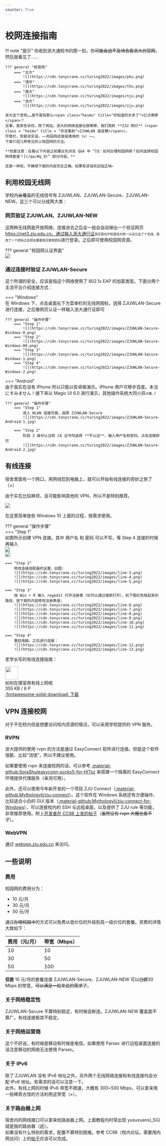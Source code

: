```yaml
---
counter: True
---
```


# 校网连接指南

!!! note "提示"
    你收到浙大通知书的那一刻，你<del>可能会迫不及待去看浙大的官网</del>，然后就看见了……
    
    ??? general "校官网"
        === "北大"
            ![](https://cdn.tonycrane.cc/turing2022/images/pku.png)
        === "清华"
            ![](https://cdn.tonycrane.cc/turing2022/images/thu.png)
        === "南大"
            ![](https://cdn.tonycrane.cc/turing2022/images/nju.png)
        === "浙大"
            ![](https://cdn.tonycrane.cc/turing2022/images/zju.png)

    浙大这个官网……是不是有那么<span class="heimu" title="你知道的太多了">亿点寒碜</span>？  
    没事，我来告诉你，除了网站，浙大的网络连接也很寒碜，我们简称 **ZJU 网烂**（<span class = "heimu" title = "你没看到">ZJUWLAN 谐音梗</span>）。  
    尽管烂，但是说实话，~~校园网还是挺难用的（×）~~。
    下面介绍几种常见的上校园网的方法。  

    **但是注意：在看以下内容之前建议先浏览 Q&A 中 “[Q：如何办理校园网络？如何选择校园网络套餐？](/qa/#q_9)” 部分内容。**  
    
    还是一样啦，不确保下面的内容完全正确。如果有谬误欢迎指正呐~

## 利用校园无线网

学校内<del>全覆盖</del>的无线信号有 ZJUWLAN、ZJUWLAN-Secure、ZJUWLAN-NEW。这三个可以分成两大类：

### 网页验证 ZJUWLAN、ZJUWLAN-NEW

这两种无线网是开放网络，连接进去之后会一般会自动弹出一个验证网页 https://net3.zju.edu.cn，通过输入浙大通行证<font class="heimu" title="饱受其苦" size=1>其实我也不知道浙大统一认证认证了个毛线，我改了一个密码之后现在要看情况使用密码</font>进行登录。之后即可使用校园网资源。

??? general "校园网认证界面"  
    ![](https://cdn.tonycrane.cc/turing2022/images/net3_zju.png)  

### 通过连接时验证 ZJUWLAN-Secure

这个所谓的安全，应该是指这个网络使用了 802.1x EAP 的加密类型。下面分两个主流平台介绍连接方式：

=== "Windows"  
    在 Windows 下，点击桌面右下方菜单栏的无线网图标，选择 ZJUWLAN-Secure 进行连接，之后像网页认证一样输入浙大通行证即可
    
    ??? general "操作步骤"  
        === "Step 1"  
            ![](https://cdn.tonycrane.cc/turing2022/images/ZJUWLAN-Secure-Windows-0.png)  
        === "Step 2"  
            ![](https://cdn.tonycrane.cc/turing2022/images/ZJUWLAN-Secure-Windows-00.png)  
        === "Step 3"  
            ![](https://cdn.tonycrane.cc/turing2022/images/ZJUWLAN-Secure-Windows-1.png)  
        === "Step 4"  
            ![](https://cdn.tonycrane.cc/turing2022/images/ZJUWLAN-Secure-Windows-2.png)  

=== "Android"  
    由于我实在没有 iPhone 所以只能以安卓做演示。iPhone 用户可移步百度。本当にすみません！接下来以 Magic UI 6.0 进行演示，其他操作系统大同小异<font class="heimu" title="大概...?" size=1>大概...?</font>

    ??? general "操作步骤"  
        === "Step 1"  
            进入 WLAN 连接页面，选择 ZJUWLAN-Secure  
            ![](https://cdn.tonycrane.cc/turing2022/images/ZJUWLAN-Secure-Android-1.jpg)  

        === "Step 2"  
            阶段 2 身份认证和 CA 证书均选择 **不认证**，输入用户名和密码，点击连接即可  
            ![](https://cdn.tonycrane.cc/turing2022/images/ZJUWLAN-Secure-Android-2.jpg)  

## 有线连接  

宿舍里面有一个网口，用网线怼到电脑上，就可以开始有线连接的奇妙之旅了（×）

由于实在比较麻烦，且可能影响其他的 VPN，所以不是特别推荐。

![](https://cdn.tonycrane.cc/turing2022/images/buyao.png)  

在这里简单放些 Windows 10 上面的过程，按需求使用。

??? general "操作步骤"  
    === "Step 1"  
        如图所示创建 VPN 连接。其中 用户名 和 密码 可以不写，等 Step 4 连接的时候再输入  
        ![](https://cdn.tonycrane.cc/turing2022/images/line-1.png)  
        ![](https://cdn.tonycrane.cc/turing2022/images/line-2.png)  

    === "Step 2"  
        修改连接适配器的设置，如图:  
        ![](https://cdn.tonycrane.cc/turing2022/images/line-3.png)  
        ![](https://cdn.tonycrane.cc/turing2022/images/line-4.png)  
        ![](https://cdn.tonycrane.cc/turing2022/images/line-5.png)  

    === "Step 3"  
        按 Win + R 输入 regedit 打开注册表（也可以通过搜索打开），到下图红色框起来的路径，按下面的内容修改注册表值:  
        ![](https://cdn.tonycrane.cc/turing2022/images/line-6.png)  
        ![](https://cdn.tonycrane.cc/turing2022/images/line-7.png)  
        ![](https://cdn.tonycrane.cc/turing2022/images/line-8.png)  
        ![](https://cdn.tonycrane.cc/turing2022/images/line-9.png)  
        ![](https://cdn.tonycrane.cc/turing2022/images/line-10.png)  
        ![](https://cdn.tonycrane.cc/turing2022/images/line-11.png)  

    === "Step 4"  
        重启电脑，之后进行连接：  
        ![](https://cdn.tonycrane.cc/turing2022/images/line-12.png)  
        ![](https://cdn.tonycrane.cc/turing2022/images/line-13.png)  
    
老学长写的有线连接指南：

<div class="card file-block" markdown="1">
<div class="file-icon"><img src="https://cdn.tonycrane.cc/turing2022/images/pdf.svg" style="height: 3em;"></div>
<div class="file-body">
<div class="file-title">如何在寝室用有线上网呢</div>
<div class="file-meta">355 KB / 6 P</div>
</div>
<a class="down-button" target="_blank" href="https://cdn.tonycrane.cc/turing2022/files/%E5%A6%82%E4%BD%95%E5%9C%A8%E5%AF%9D%E5%AE%A4%E7%94%A8%E6%9C%89%E7%BA%BF%E4%B8%8A%E7%BD%91%E5%91%A2.pdf" markdown="1">:fontawesome-solid-download: 下载</a>
</div>


## VPN 连接校网  

对于不在校内但是想要访问校内资源的情况，可以采用学校提供的 VPN 服务。

### RVPN  

浙大提供的使用 rvpn 的方法是通过 EasyConnect 软件进行连接。但是这个软件很脏、比较“流氓”，所以不建议使用。

如果要使用 rvpn 来连接校网的话，可以参考 [:material-github:SoraShu/easyconn-socks5-for-HITsz](https://github.com/SoraShu/easyconn-socks5-for-HITsz) 来搭建一个隔离的 EasyConnect 环境提供代理服务（亲测可用）。

此外，还可以使用今年新开发的一个项目 ZJU Connect（[:material-github:Mythologyli/zju-connect](https://github.com/Mythologyli/zju-connect)）。这个软件在 Windows 系统还有方便操作、比较适合小白的 GUI 版本（[:material-github:Mythologyli/zju-connect-for-Windows](https://github.com/Mythologyli/zju-connect-for-Windows)），可以连接校内的 SSH 与远程桌面，以及提供了 ZJU rule 等功能，非常推荐使用。附上[开发者在 CC98 上发的帖子](https://www.cc98.org/topic/5521873)（~~虽然没有 rvpn 大概也看不了~~）。

### WebVPN  

通过 [webvpn.zju.edu.cn](https://webvpn.zju.edu.cn) 来访问。

## 一些说明  

### 费用  

校园网的费用分为：

- 10 元/月
- 30 元/月
- 50 元/月

通过<del>办理校园卡</del>的方式可以免费从低价位的升级到高一级价位的套餐。资费的详情大致如下：  

|费用（元/月）|带宽（Mbps）|
|----|----|
|10|10|
|30|50|
|50|100|

<b>但是</b> 10 元/月的套餐连接 ZJUWLAN-Secure、ZJUWLAN-NEW 可以<del>白嫖</del>30 Mbps 的带宽，~~可以满足一般来说的需求了~~。   

### 关于网络稳定性  

ZJUWLAN-Secure 不算特别稳定，有时候会断连。ZJUWLAN-NEW 覆盖面不算广。有线连接极其不稳定。  

### 关于网络运营商  

这个不好说，有时候是移动有时候是电信。如果使用 Parsec 进行远程桌面连接的话注意移动的网络无法使用 Parsec。  

### 关于 IPv6  

除了 ZJUWLAN 没有 IPv6 地址之外，另外两个无线网络连接和有线连接均会分配 IPv6 地址。有需求的话可以注意一下。  
此外，有线上网的时候 IPv6 带宽不限速，大概有 300~500 Mbps，可以拿来用一些稀奇古怪的方法利用这带宽（×）。  

### 关于路由器上网  

宿舍内的网线接口可以拿来给路由器上网。上面教程内时常出现 yusuxuans(_5G) 就是我的路由器（逃）。  
如果没有什么特别的需求，配置不算特别困难。参考 CC98（校内论坛，需要用内网访问）上的[帖子](https://www.cc98.org/topic/5213173)应该可以完成。